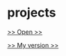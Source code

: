 # projects

[>> Open >>](https://iamthe2ndhuman.github.io/boupssiteemir)

[>> My version >>](https://iamthe2ndhuman.github.io/boupssite)
